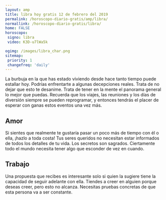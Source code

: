 ```yaml
---
layout: amp
title: libra hoy gratis 12 de febrero del 2019 
permalink: /horoscopo-diario-gratis/amp/libra/
normallink: /horoscopo-diario-gratis/libra/
home: FALSE
horoscopo:
 signo: libra
 video: K3D-u7lWa5k

ogimg: /images/libra_char.png
sitemap:
 priority: 1
 changefreq: 'daily'
---
```



La burbuja en la que has estado viviendo desde hace tanto tiempo puede estallar hoy. Podrías enfrentarte a algunas decepciones reales. Trata de no dejar que esto te desanime. Trata de tener en la mente el panorama general lo mejor que puedas. Recuerda que los viajes, las reuniones y los días de diversión siempre se pueden reprogramar, y entonces tendrás el placer de esperar con ganas estos eventos una vez más.

## Amor

Si sientes que realmente te gustaría pasar un poco más de tiempo con él o ella, ¡hazlo a toda costa! Tus seres queridos no necesitan estar informados de todos los detalles de tu vida. Los secretos son sagrados. Ciertamente todo el mundo necesita tener algo que esconder de vez en cuando.

## Trabajo

Una propuesta que recibes es interesante solo si quien la sugiere tiene la capacidad de seguir adelante con ella. Tiendes a creer en alguien porque deseas creer, pero esto no alcanza. Necesitas pruebas concretas de que esta persona va a ser constante.